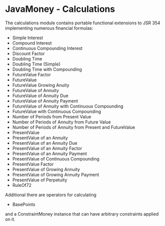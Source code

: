 JavaMoney - Calculations
========================

The calculations module contains portable functional extensions to JSR 354 implementing numerous financial
formulas:

* Simple Interest
* Compound Interest
* Continuous Compounding Interest
* Discount Factor
* Doubling Time
* Doubling Time (Simple)
* Doubling Time with Compounding
* FutureValue Factor
* FutureValue
* FutureValue Growing Anuity
* FutureValue of Annuity
* FutureValue of Annuity Due
* FutureValue of Annuity Payment
* FutureValue of Annuity with Continuous Compounding
* FutureValue with Continuous Compounding
* Number of Periods from Present Value
* Number of Periods of Annuity from Future Value
* Number of Periods of Annuity from Present and FutureValue
* PresentValue
* PresentValue of an Annuity
* PresentValue of an Annuity Due
* PresentValue of an Annuity Factor
* PresentValue of an Annuity Payment
* PresentValue of Continuous Compounding
* PresentValue Factor
* PresentValue of Growing Annuity
* PresentValue of Growing Annuity Payment
* PresentValue of Perpetuity
* RuleOf72

Additional there are operators for calculating

* BasePoints

and a ConstraintMoney instance that can have arbitrary constraints applied on it.

